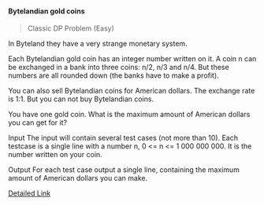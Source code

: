 #### Bytelandian gold coins

> Classic DP Problem (Easy)

In Byteland they have a very strange monetary system.

Each Bytelandian gold coin has an integer number written on it. A coin n can be exchanged in a bank into three coins: n/2, n/3 and n/4. But these numbers are all rounded down (the banks have to make a profit).

You can also sell Bytelandian coins for American dollars. The exchange rate is 1:1. But you can not buy Bytelandian coins.

You have one gold coin. What is the maximum amount of American dollars you can get for it?

Input
The input will contain several test cases (not more than 10). Each testcase is a single line with a number n, 0 <= n <= 1 000 000 000. It is the number written on your coin.

Output
For each test case output a single line, containing the maximum amount of American dollars you can make.


[Detailed Link](https://www.spoj.com/problems/COINS/)